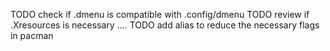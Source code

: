 TODO check if .dmenu is compatible with .config/dmenu
TODO review if .Xresources is necessary .... 
TODO add alias to reduce the necessary flags in pacman
